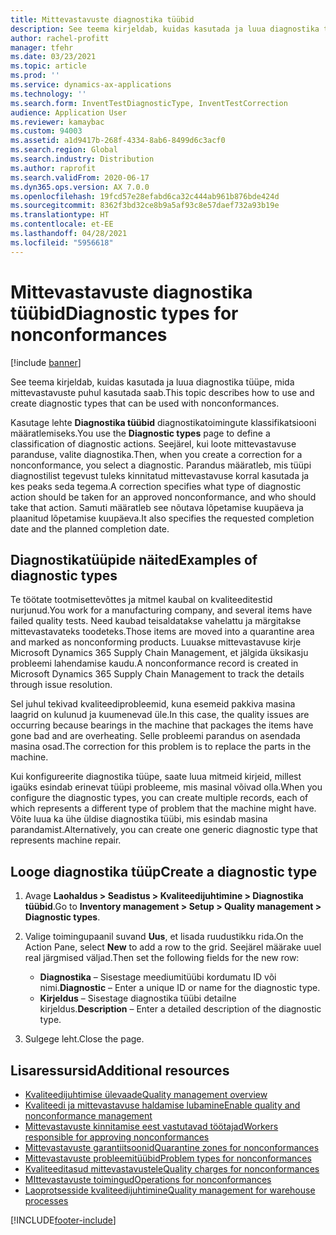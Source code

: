 ```yaml
---
title: Mittevastavuste diagnostika tüübid
description: See teema kirjeldab, kuidas kasutada ja luua diagnostika tüüpe, mida mittevastavuste puhul kasutada saab.
author: rachel-profitt
manager: tfehr
ms.date: 03/23/2021
ms.topic: article
ms.prod: ''
ms.service: dynamics-ax-applications
ms.technology: ''
ms.search.form: InventTestDiagnosticType, InventTestCorrection
audience: Application User
ms.reviewer: kamaybac
ms.custom: 94003
ms.assetid: a1d9417b-268f-4334-8ab6-8499d6c3acf0
ms.search.region: Global
ms.search.industry: Distribution
ms.author: raprofit
ms.search.validFrom: 2020-06-17
ms.dyn365.ops.version: AX 7.0.0
ms.openlocfilehash: 19fcd57e28efabd6ca32c444ab961b876bde424d
ms.sourcegitcommit: 8362f3bd32ce8b9a5af93c8e57daef732a93b19e
ms.translationtype: HT
ms.contentlocale: et-EE
ms.lasthandoff: 04/28/2021
ms.locfileid: "5956618"
---
```

# <a name="diagnostic-types-for-nonconformances"></a><span data-ttu-id="6cd2a-103">Mittevastavuste diagnostika tüübid</span><span class="sxs-lookup"><span data-stu-id="6cd2a-103">Diagnostic types for nonconformances</span></span>

[!include [banner](../includes/banner.md)]

<span data-ttu-id="6cd2a-104">See teema kirjeldab, kuidas kasutada ja luua diagnostika tüüpe, mida mittevastavuste puhul kasutada saab.</span><span class="sxs-lookup"><span data-stu-id="6cd2a-104">This topic describes how to use and create diagnostic types that can be used with nonconformances.</span></span>

<span data-ttu-id="6cd2a-105">Kasutage lehte **Diagnostika tüübid** diagnostikatoimingute klassifikatsiooni määratlemiseks.</span><span class="sxs-lookup"><span data-stu-id="6cd2a-105">You use the **Diagnostic types** page to define a classification of diagnostic actions.</span></span> <span data-ttu-id="6cd2a-106">Seejärel, kui loote mittevastavuse paranduse, valite diagnostika.</span><span class="sxs-lookup"><span data-stu-id="6cd2a-106">Then, when you create a correction for a nonconformance, you select a diagnostic.</span></span> <span data-ttu-id="6cd2a-107">Parandus määratleb, mis tüüpi diagnostilist tegevust tuleks kinnitatud mittevastavuse korral kasutada ja kes peaks seda tegema.</span><span class="sxs-lookup"><span data-stu-id="6cd2a-107">A correction specifies what type of diagnostic action should be taken for an approved nonconformance, and who should take that action.</span></span> <span data-ttu-id="6cd2a-108">Samuti määratleb see nõutava lõpetamise kuupäeva ja plaanitud lõpetamise kuupäeva.</span><span class="sxs-lookup"><span data-stu-id="6cd2a-108">It also specifies the requested completion date and the planned completion date.</span></span>

## <a name="examples-of-diagnostic-types"></a><span data-ttu-id="6cd2a-109">Diagnostikatüüpide näited</span><span class="sxs-lookup"><span data-stu-id="6cd2a-109">Examples of diagnostic types</span></span>

<span data-ttu-id="6cd2a-110">Te töötate tootmisettevõttes ja mitmel kaubal on kvaliteeditestid nurjunud.</span><span class="sxs-lookup"><span data-stu-id="6cd2a-110">You work for a manufacturing company, and several items have failed quality tests.</span></span> <span data-ttu-id="6cd2a-111">Need kaubad teisaldatakse vahelattu ja märgitakse mittevastavateks toodeteks.</span><span class="sxs-lookup"><span data-stu-id="6cd2a-111">Those items are moved into a quarantine area and marked as nonconforming products.</span></span> <span data-ttu-id="6cd2a-112">Luuakse mittevastavuse kirje Microsoft Dynamics 365 Supply Chain Management, et jälgida üksikasju probleemi lahendamise kaudu.</span><span class="sxs-lookup"><span data-stu-id="6cd2a-112">A nonconformance record is created in Microsoft Dynamics 365 Supply Chain Management to track the details through issue resolution.</span></span>

<span data-ttu-id="6cd2a-113">Sel juhul tekivad kvaliteediprobleemid, kuna esemeid pakkiva masina laagrid on kulunud ja kuumenevad üle.</span><span class="sxs-lookup"><span data-stu-id="6cd2a-113">In this case, the quality issues are occurring because bearings in the machine that packages the items have gone bad and are overheating.</span></span> <span data-ttu-id="6cd2a-114">Selle probleemi parandus on asendada masina osad.</span><span class="sxs-lookup"><span data-stu-id="6cd2a-114">The correction for this problem is to replace the parts in the machine.</span></span>

<span data-ttu-id="6cd2a-115">Kui konfigureerite diagnostika tüüpe, saate luua mitmeid kirjeid, millest igaüks esindab erinevat tüüpi probleeme, mis masinal võivad olla.</span><span class="sxs-lookup"><span data-stu-id="6cd2a-115">When you configure the diagnostic types, you can create multiple records, each of which represents a different type of problem that the machine might have.</span></span> <span data-ttu-id="6cd2a-116">Võite luua ka ühe üldise diagnostika tüübi, mis esindab masina parandamist.</span><span class="sxs-lookup"><span data-stu-id="6cd2a-116">Alternatively, you can create one generic diagnostic type that represents machine repair.</span></span>

## <a name="create-a-diagnostic-type"></a><span data-ttu-id="6cd2a-117">Looge diagnostika tüüp</span><span class="sxs-lookup"><span data-stu-id="6cd2a-117">Create a diagnostic type</span></span>

1. <span data-ttu-id="6cd2a-118">Avage **Laohaldus \> Seadistus \> Kvaliteedijuhtimine \> Diagnostika tüübid**.</span><span class="sxs-lookup"><span data-stu-id="6cd2a-118">Go to **Inventory management \> Setup \> Quality management \> Diagnostic types**.</span></span>
1. <span data-ttu-id="6cd2a-119">Valige toimingupaanil suvand **Uus**, et lisada ruudustikku rida.</span><span class="sxs-lookup"><span data-stu-id="6cd2a-119">On the Action Pane, select **New** to add a row to the grid.</span></span> <span data-ttu-id="6cd2a-120">Seejärel määrake uuel real järgmised väljad.</span><span class="sxs-lookup"><span data-stu-id="6cd2a-120">Then set the following fields for the new row:</span></span>

    - <span data-ttu-id="6cd2a-121">**Diagnostika** – Sisestage meediumitüübi kordumatu ID või nimi.</span><span class="sxs-lookup"><span data-stu-id="6cd2a-121">**Diagnostic** – Enter a unique ID or name for the diagnostic type.</span></span>
    - <span data-ttu-id="6cd2a-122">**Kirjeldus** – Sisestage diagnostika tüübi detailne kirjeldus.</span><span class="sxs-lookup"><span data-stu-id="6cd2a-122">**Description** – Enter a detailed description of the diagnostic type.</span></span>

1. <span data-ttu-id="6cd2a-123">Sulgege leht.</span><span class="sxs-lookup"><span data-stu-id="6cd2a-123">Close the page.</span></span>

## <a name="additional-resources"></a><span data-ttu-id="6cd2a-124">Lisaressursid</span><span class="sxs-lookup"><span data-stu-id="6cd2a-124">Additional resources</span></span>

- [<span data-ttu-id="6cd2a-125">Kvaliteedijuhtimise ülevaade</span><span class="sxs-lookup"><span data-stu-id="6cd2a-125">Quality management overview</span></span>](quality-management-processes.md)
- [<span data-ttu-id="6cd2a-126">Kvaliteedi ja mittevastavuse haldamise lubamine</span><span class="sxs-lookup"><span data-stu-id="6cd2a-126">Enable quality and nonconformance management</span></span>](enable-quality-management.md)
- [<span data-ttu-id="6cd2a-127">Mittevastavuste kinnitamise eest vastutavad töötajad</span><span class="sxs-lookup"><span data-stu-id="6cd2a-127">Workers responsible for approving nonconformances</span></span>](quality-responsible-workers.md)
- [<span data-ttu-id="6cd2a-128">Mittevastavuste garantiitsoonid</span><span class="sxs-lookup"><span data-stu-id="6cd2a-128">Quarantine zones for nonconformances</span></span>](quality-quarantine-zones.md)
- [<span data-ttu-id="6cd2a-129">Mittevastavuste probleemitüübid</span><span class="sxs-lookup"><span data-stu-id="6cd2a-129">Problem types for nonconformances</span></span>](quality-problem-types.md)
- [<span data-ttu-id="6cd2a-130">Kvaliteeditasud mittevastavustele</span><span class="sxs-lookup"><span data-stu-id="6cd2a-130">Quality charges for nonconformances</span></span>](quality-charges.md)
- [<span data-ttu-id="6cd2a-131">MIttevastavuste toimingud</span><span class="sxs-lookup"><span data-stu-id="6cd2a-131">Operations for nonconformances</span></span>](quality-operations.md)
- [<span data-ttu-id="6cd2a-132">Laoprotsesside kvaliteedijuhtimine</span><span class="sxs-lookup"><span data-stu-id="6cd2a-132">Quality management for warehouse processes</span></span>](quality-management-for-warehouses-processes.md)

[!INCLUDE[footer-include](../../includes/footer-banner.md)]
